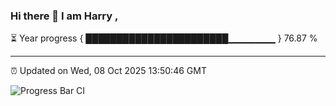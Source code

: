 ### Hi there 👋 I am Harry , 

⏳ Year progress { ███████████████████████▁▁▁▁▁▁▁ } 76.87 %

---

⏰ Updated on Wed, 08 Oct 2025 13:50:46 GMT

![Progress Bar CI](https://github.com/duykhang68/duykhang68/workflows/Progress%20Bar%20CI/badge.svg)
